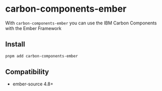 # carbon-components-ember

With `carbon-components-ember` you can use the IBM Carbon Components with the Ember Framework

## Install

```bash
pnpm add carbon-components-ember
```

## Compatibility

- ember-source 4.8+
